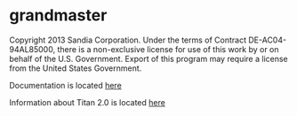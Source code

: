 grandmaster
===========
Copyright 2013 Sandia Corporation. Under the terms of
Contract DE-AC04-94AL85000, there is a non-exclusive license for use of this
work by or on behalf of the U.S. Government. Export of this program may require
a license from the United States Government.

Documentation is located [here](https://github.com/sandialabs/grandmaster/wiki/Documentation)

Information about Titan 2.0 is located [here](https://github.com/sandialabs/grandmaster/wiki/Titan-2.0)

